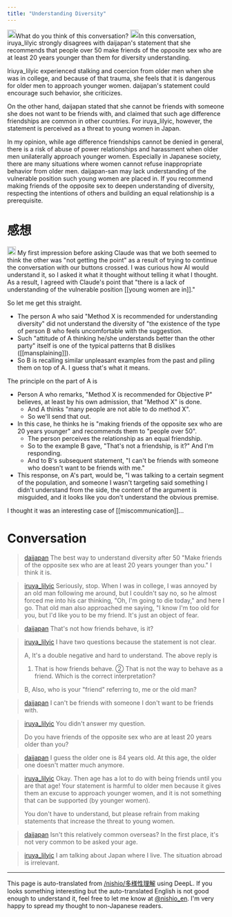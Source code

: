 ```yaml
---
title: "Understanding Diversity"
---
```


<img src='https://scrapbox.io/api/pages/nishio-en/nishio/icon' alt='nishio.icon' height="19.5"/>What do you think of this conversation?
<img src='https://scrapbox.io/api/pages/nishio-en/claude/icon' alt='claude.icon' height="19.5"/>In this conversation, iruya_lilyic strongly disagrees with daijapan's statement that she recommends that people over 50 make friends of the opposite sex who are at least 20 years younger than them for diversity understanding.

Iriuya_lilyic experienced stalking and coercion from older men when she was in college, and because of that trauma, she feels that it is dangerous for older men to approach younger women. daijapan's statement could encourage such behavior, she criticizes.

On the other hand, daijapan stated that she cannot be friends with someone she does not want to be friends with, and claimed that such age difference friendships are common in other countries. For iruya_lilyic, however, the statement is perceived as a threat to young women in Japan.

In my opinion, while age difference friendships cannot be denied in general, there is a risk of abuse of power relationships and harassment when older men unilaterally approach younger women. Especially in Japanese society, there are many situations where women cannot refuse inappropriate behavior from older men. daijapan-san may lack understanding of the vulnerable position such young women are placed in. If you recommend making friends of the opposite sex to deepen understanding of diversity, respecting the intentions of others and building an equal relationship is a prerequisite.

# 感想
<img src='https://scrapbox.io/api/pages/nishio-en/nishio/icon' alt='nishio.icon' height="19.5"/>
My first impression before asking Claude was that we both seemed to think the other was "not getting the point" as a result of trying to continue the conversation with our buttons crossed.
I was curious how AI would understand it, so I asked it what it thought without telling it what I thought.
As a result, I agreed with Claude's point that "there is a lack of understanding of the vulnerable position [[young women are in]]."

So let me get this straight.
- The person A who said "Method X is recommended for understanding diversity" did not understand the diversity of "the existence of the type of person B who feels uncomfortable with the suggestion.
- Such "attitude of A thinking he/she understands better than the other party" itself is one of the typical patterns that B dislikes ([[mansplaining]]).
- So B is recalling similar unpleasant examples from the past and piling them on top of A.
I guess that's what it means.

The principle on the part of A is
- Person A who remarks, "Method X is recommended for Objective P" believes, at least by his own admission, that "Method X" is done.
    - And A thinks "many people are not able to do method X".
    - So we'll send that out.
- In this case, he thinks he is "making friends of the opposite sex who are 20 years younger" and recommends them to "people over 50".
    - The person perceives the relationship as an equal friendship.
    - So to the example B gave, "That's not a friendship, is it?" And I'm responding.
    - And to B's subsequent statement, "I can't be friends with someone who doesn't want to be friends with me."
- This response, on A's part, would be, "I was talking to a certain segment of the population, and someone I wasn't targeting said something I didn't understand from the side, the content of the argument is misguided, and it looks like you don't understand the obvious premise.

I thought it was an interesting case of [[miscommunication]]...

# Conversation
> [daijapan](https://x.com/daijapan/status/1791616919679951242) The best way to understand diversity after 50
>  "Make friends of the opposite sex who are at least 20 years younger than you."
>  I think it is.

> [iruya_lilyic](https://x.com/iruya_lilyic/status/1792372342938865774) Seriously, stop.
>  When I was in college, I was annoyed by an old man following me around, but I couldn't say no, so he almost forced me into his car thinking, "Oh, I'm going to die today," and here I go.
>  That old man also approached me saying, "I know I'm too old for you, but I'd like you to be my friend.
>  It's just an object of fear.

> [daijapan](https://x.com/daijapan/status/1792374417127043320) That's not how friends behave, is it?

> [iruya_lilyic](https://x.com/iruya_lilyic/status/1792380565284610508) I have two questions because the statement is not clear.
>
>  A, It's a double negative and hard to understand. The above reply is
>  1) That is how friends behave.
>  ② That is not the way to behave as a friend.
>  Which is the correct interpretation?
>
>  B, Also, who is your "friend" referring to, me or the old man?

> [daijapan](https://x.com/daijapan/status/1792381491856719942) I can't be friends with someone I don't want to be friends with.

> [iruya_lilyic](https://x.com/iruya_lilyic/status/1792388375049298185) You didn't answer my question.
>
>  Do you have friends of the opposite sex who are at least 20 years older than you?

> [daijapan](https://x.com/daijapan/status/1792388938709225978) I guess the older one is 84 years old. At this age, the older one doesn't matter much anymore.

> [iruya_lilyic](https://x.com/iruya_lilyic/status/1792391881164521748) Okay.
>  Then age has a lot to do with being friends until you are that age!
>  Your statement is harmful to older men because it gives them an excuse to approach younger women, and it is not something that can be supported (by younger women).
>
>  You don't have to understand, but please refrain from making statements that increase the threat to young women.

> [daijapan](https://x.com/daijapan/status/1792392258475655466) Isn't this relatively common overseas? In the first place, it's not very common to be asked your age.

> [iruya_lilyic](https://x.com/iruya_lilyic/status/1792393869000343889) I am talking about Japan where I live.
>  The situation abroad is irrelevant.

---
This page is auto-translated from [/nishio/多様性理解](https://scrapbox.io/nishio/多様性理解) using DeepL. If you looks something interesting but the auto-translated English is not good enough to understand it, feel free to let me know at [@nishio_en](https://twitter.com/nishio_en). I'm very happy to spread my thought to non-Japanese readers.
